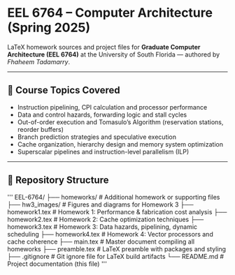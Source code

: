 # EEL 6764 – Computer Architecture (Spring 2025)

LaTeX homework sources and project files for **Graduate Computer Architecture (EEL 6764)** at the University of South Florida — authored by *Fhaheem Tadamarry*.

---
## 🎯 Course Topics Covered

- Instruction pipelining, CPI calculation and processor performance  
- Data and control hazards, forwarding logic and stall cycles  
- Out-of-order execution and Tomasulo’s Algorithm (reservation stations, reorder buffers)  
- Branch prediction strategies and speculative execution  
- Cache organization, hierarchy design and memory system optimization  
- Superscalar pipelines and instruction-level parallelism (ILP)

---
## 📁 Repository Structure
'''
EEL-6764/
├── homeworks/          # Additional homework or supporting files
├── hw3_images/         # Figures and diagrams for Homework 3
├── homework1.tex       # Homework 1: Performance & fabrication cost analysis
├── homework2.tex       # Homework 2: Cache optimization techniques
├── homework3.tex       # Homework 3: Data hazards, pipelining, dynamic scheduling
├── homework4.tex       # Homework 4: Vector processors and cache coherence
├── main.tex            # Master document compiling all homeworks
├── preamble.tex        # LaTeX preamble with packages and styling
├── .gitignore          # Git ignore file for LaTeX build artifacts
└── README.md           # Project documentation (this file)
'''


